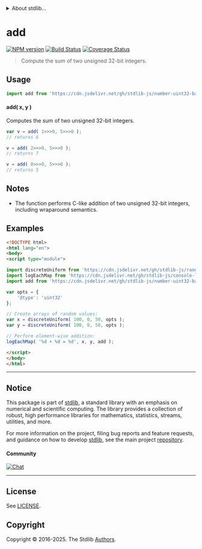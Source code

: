 <!--

@license Apache-2.0

Copyright (c) 2025 The Stdlib Authors.

Licensed under the Apache License, Version 2.0 (the "License");
you may not use this file except in compliance with the License.
You may obtain a copy of the License at

   http://www.apache.org/licenses/LICENSE-2.0

Unless required by applicable law or agreed to in writing, software
distributed under the License is distributed on an "AS IS" BASIS,
WITHOUT WARRANTIES OR CONDITIONS OF ANY KIND, either express or implied.
See the License for the specific language governing permissions and
limitations under the License.

-->


<details>
  <summary>
    About stdlib...
  </summary>
  <p>We believe in a future in which the web is a preferred environment for numerical computation. To help realize this future, we've built stdlib. stdlib is a standard library, with an emphasis on numerical and scientific computation, written in JavaScript (and C) for execution in browsers and in Node.js.</p>
  <p>The library is fully decomposable, being architected in such a way that you can swap out and mix and match APIs and functionality to cater to your exact preferences and use cases.</p>
  <p>When you use stdlib, you can be absolutely certain that you are using the most thorough, rigorous, well-written, studied, documented, tested, measured, and high-quality code out there.</p>
  <p>To join us in bringing numerical computing to the web, get started by checking us out on <a href="https://github.com/stdlib-js/stdlib">GitHub</a>, and please consider <a href="https://opencollective.com/stdlib">financially supporting stdlib</a>. We greatly appreciate your continued support!</p>
</details>

# add

[![NPM version][npm-image]][npm-url] [![Build Status][test-image]][test-url] [![Coverage Status][coverage-image]][coverage-url] <!-- [![dependencies][dependencies-image]][dependencies-url] -->

> Compute the sum of two unsigned 32-bit integers.

<!-- Section to include introductory text. Make sure to keep an empty line after the intro `section` element and another before the `/section` close. -->

<section class="intro">

</section>

<!-- /.intro -->

<!-- Package usage documentation. -->



<section class="usage">

## Usage

```javascript
import add from 'https://cdn.jsdelivr.net/gh/stdlib-js/number-uint32-base-add@esm/index.mjs';
```

#### add( x, y )

Computes the sum of two unsigned 32-bit integers.

```javascript
var v = add( 1>>>0, 5>>>0 );
// returns 6

v = add( 2>>>0, 5>>>0 );
// returns 7

v = add( 0>>>0, 5>>>0 );
// returns 5
```

</section>

<!-- /.usage -->

<!-- Package usage notes. Make sure to keep an empty line after the `section` element and another before the `/section` close. -->

<section class="notes">

## Notes

-   The function performs C-like addition of two unsigned 32-bit integers, including wraparound semantics.

</section>

<!-- /.notes -->

<!-- Package usage examples. -->

<section class="examples">

## Examples

<!-- eslint no-undef: "error" -->

```html
<!DOCTYPE html>
<html lang="en">
<body>
<script type="module">

import discreteUniform from 'https://cdn.jsdelivr.net/gh/stdlib-js/random-array-discrete-uniform@esm/index.mjs';
import logEachMap from 'https://cdn.jsdelivr.net/gh/stdlib-js/console-log-each-map@esm/index.mjs';
import add from 'https://cdn.jsdelivr.net/gh/stdlib-js/number-uint32-base-add@esm/index.mjs';

var opts = {
    'dtype': 'uint32'
};

// Create arrays of random values:
var x = discreteUniform( 100, 0, 50, opts );
var y = discreteUniform( 100, 0, 50, opts );

// Perform element-wise addition:
logEachMap( '%d + %d = %d', x, y, add );

</script>
</body>
</html>
```

</section>

<!-- /.examples -->

<!-- C interface documentation. -->



<!-- Section for related `stdlib` packages. Do not manually edit this section, as it is automatically populated. -->

<section class="related">

</section>

<!-- /.related -->

<!-- Section for all links. Make sure to keep an empty line after the `section` element and another before the `/section` close. -->


<section class="main-repo" >

* * *

## Notice

This package is part of [stdlib][stdlib], a standard library with an emphasis on numerical and scientific computing. The library provides a collection of robust, high performance libraries for mathematics, statistics, streams, utilities, and more.

For more information on the project, filing bug reports and feature requests, and guidance on how to develop [stdlib][stdlib], see the main project [repository][stdlib].

#### Community

[![Chat][chat-image]][chat-url]

---

## License

See [LICENSE][stdlib-license].


## Copyright

Copyright &copy; 2016-2025. The Stdlib [Authors][stdlib-authors].

</section>

<!-- /.stdlib -->

<!-- Section for all links. Make sure to keep an empty line after the `section` element and another before the `/section` close. -->

<section class="links">

[npm-image]: http://img.shields.io/npm/v/@stdlib/number-uint32-base-add.svg
[npm-url]: https://npmjs.org/package/@stdlib/number-uint32-base-add

[test-image]: https://github.com/stdlib-js/number-uint32-base-add/actions/workflows/test.yml/badge.svg?branch=main
[test-url]: https://github.com/stdlib-js/number-uint32-base-add/actions/workflows/test.yml?query=branch:main

[coverage-image]: https://img.shields.io/codecov/c/github/stdlib-js/number-uint32-base-add/main.svg
[coverage-url]: https://codecov.io/github/stdlib-js/number-uint32-base-add?branch=main

<!--

[dependencies-image]: https://img.shields.io/david/stdlib-js/number-uint32-base-add.svg
[dependencies-url]: https://david-dm.org/stdlib-js/number-uint32-base-add/main

-->

[chat-image]: https://img.shields.io/gitter/room/stdlib-js/stdlib.svg
[chat-url]: https://app.gitter.im/#/room/#stdlib-js_stdlib:gitter.im

[stdlib]: https://github.com/stdlib-js/stdlib

[stdlib-authors]: https://github.com/stdlib-js/stdlib/graphs/contributors

[umd]: https://github.com/umdjs/umd
[es-module]: https://developer.mozilla.org/en-US/docs/Web/JavaScript/Guide/Modules

[deno-url]: https://github.com/stdlib-js/number-uint32-base-add/tree/deno
[deno-readme]: https://github.com/stdlib-js/number-uint32-base-add/blob/deno/README.md
[umd-url]: https://github.com/stdlib-js/number-uint32-base-add/tree/umd
[umd-readme]: https://github.com/stdlib-js/number-uint32-base-add/blob/umd/README.md
[esm-url]: https://github.com/stdlib-js/number-uint32-base-add/tree/esm
[esm-readme]: https://github.com/stdlib-js/number-uint32-base-add/blob/esm/README.md
[branches-url]: https://github.com/stdlib-js/number-uint32-base-add/blob/main/branches.md

[stdlib-license]: https://raw.githubusercontent.com/stdlib-js/number-uint32-base-add/main/LICENSE

</section>

<!-- /.links -->
